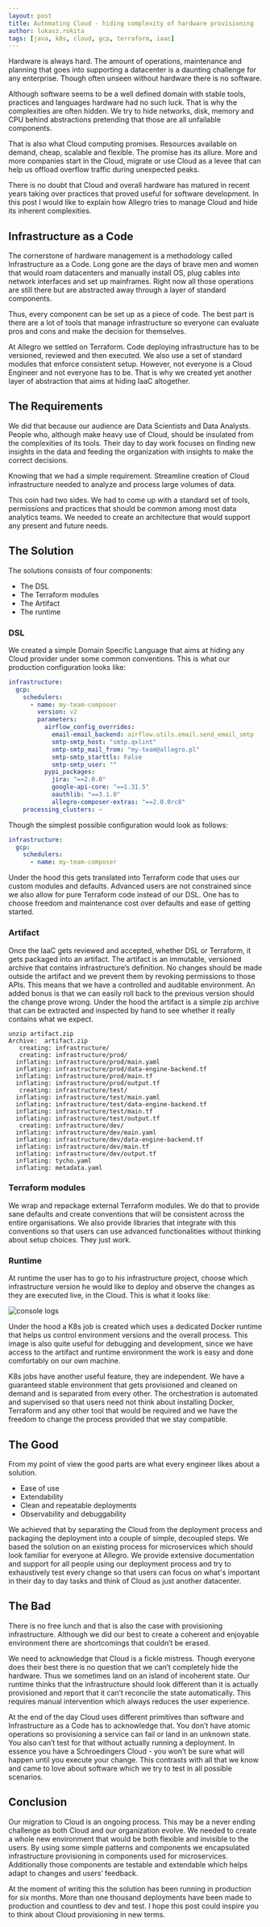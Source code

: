 ```yaml
---
layout: post
title: Automating Cloud - hiding complexity of hardware provisioning
author: lukasz.rokita
tags: [java, k8s, cloud, gcp, terraform, iaac]
---
```


Hardware is always hard. The amount of operations, maintenance and planning that goes into supporting a datacenter is a daunting challenge for any enterprise. Though often unseen without hardware there is no software. 

Although software seems to be a well defined domain with stable tools, practices and languages hardware had no such luck. That is why the complexities are often hidden. We try to hide networks, disk, memory and CPU behind abstractions pretending that those are all unfailable components. 

That is also what Cloud computing promises. Resources available on demand, cheap, scalable and flexible. The promise has its allure. More and more companies start in the Cloud, migrate or use Cloud as a levee that can help us offload overflow traffic during unexpected peaks. 

There is no doubt that Cloud and overall hardware has matured in recent years taking over practices that proved useful for software development. In this post I would like to explain how Allegro tries to manage Cloud and hide its inherent complexities. 

## Infrastructure as a Code

The cornerstone of hardware management is a methodology called Infrastructure as a Code. Long gone are the days of brave men and women that would roam datacenters and manually install OS, plug cables into network interfaces and set up mainframes. Right now all those operations are still there but are abstracted away through a layer of standard components. 

Thus, every component can be set up as a piece of code. The best part is there are a lot of tools that manage infrastructure so everyone can evaluate pros and cons and make the decision for themselves. 

At Allegro we settled on Terraform. Code deploying infrastructure has to be versioned, reviewed and then executed. We also use a set of standard modules that enforce consistent setup. However, not everyone is a Cloud Engineer and not everyone has to be. That is why we created yet another layer of abstraction that aims at hiding IaaC altogether.

## The Requirements

We did that because our audience are Data Scientists and Data Analysts. People who, although make heavy use of Cloud, should be insulated from the complexities of its tools. Their day to day work focuses on finding new insights in the data and feeding the organization with insights to make the correct decisions. 

Knowing that we had a simple requirement. Streamline creation of Cloud infrastructure needed to analyze and process large volumes of data.

This coin had two sides. We had to come up with a standard set of tools, permissions and practices that should be common among most data analytics teams. We needed to create an architecture that would support any present and future needs. 

## The Solution

The solutions consists of four components:
- The DSL
- The Terraform modules
- The Artifact
- The runtime

### DSL

We created a simple Domain Specific Language that aims at hiding any Cloud provider under some common conventions. This is what our production configuration looks like:
```yaml
infrastructure:
  gcp:
    schedulers:
      - name: my-team-composer
        version: v2
        parameters:
          airflow_config_overrides:
            email-email_backend: airflow.utils.email.send_email_smtp
            smtp-smtp_host: "smtp.qxlint"
            smtp-smtp_mail_from: "my-team@allegro.pl"
            smtp-smtp_starttls: False
            smtp-smtp_user: ""
          pypi_packages:
            jira: "==2.0.0"
            google-api-core: "==1.31.5"
            oauthlib: "==3.1.0"
            allegro-composer-extras: "==2.0.0rc8"
    processing_clusters: ~

```
Though the simplest possible configuration would look as follows: 

```yaml
infrastructure:
  gcp:
    schedulers:
      - name: my-team-composer
```
Under the hood this gets translated into Terraform code that uses our custom modules and defaults. Advanced users are not constrained since we also allow for pure Terraform code instead of our DSL. One has to choose freedom and maintenance cost over defaults and ease of getting started.

### Artifact

Once the IaaC gets reviewed and accepted, whether DSL or Terraform, it gets packaged into an artifact. The artifact is an immutable, versioned archive that contains infrastructure’s definition. No changes should be made outside the artifact and we prevent them by revoking permissions to those APIs. This means that we have a controlled and auditable environment. An added bonus is that we can easily roll back to the previous version should the change prove wrong. 
Under the hood the artifact is a simple zip archive that can be extracted and inspected by hand to see whether it really contains what we expect. 
```
unzip artifact.zip
Archive:  artifact.zip
   creating: infrastructure/
   creating: infrastructure/prod/
  inflating: infrastructure/prod/main.yaml
  inflating: infrastructure/prod/data-engine-backend.tf
  inflating: infrastructure/prod/main.tf
  inflating: infrastructure/prod/output.tf
   creating: infrastructure/test/
  inflating: infrastructure/test/main.yaml
  inflating: infrastructure/test/data-engine-backend.tf
  inflating: infrastructure/test/main.tf
  inflating: infrastructure/test/output.tf
   creating: infrastructure/dev/
  inflating: infrastructure/dev/main.yaml
  inflating: infrastructure/dev/data-engine-backend.tf
  inflating: infrastructure/dev/main.tf
  inflating: infrastructure/dev/output.tf
  inflating: tycho.yaml
  inflating: metadata.yaml
```
### Terraform modules

We wrap and repackage external Terraform modules. We do that to provide sane defaults and create conventions that will be consistent across the entire organisations. We also provide libraries that integrate with this conventions so that users can use advanced functionalities without thinking about setup choices. They just work. 

### Runtime

At runtime the user has to go to his infrastructure project, choose which infrastructure version he would like to deploy and observe the changes as they are executed live, in the Cloud. 
This is what it looks like:

![console logs](/img/articles/2022-12-13-provisioning-cloud-infrastructure/appconsole.png)

Under the hood a K8s job is created which uses a dedicated Docker runtime that helps us control environment versions and the overall process. This image is also quite useful for debugging and development, since we have access to the artifact and runtime environment the work is easy and done comfortably on our own machine. 

K8s jobs have another useful feature, they are independent. We have a guaranteed stable environment that gets provisioned and cleaned on demand and is separated from every other. The orchestration is automated and supervised so that users need not think about installing Docker, Terraform and any other tool that would be required and we have the freedom to change the process provided that we stay compatible.

## The Good

From my point of view the good parts are what every engineer likes about a solution. 
- Ease of use 
- Extendability
- Clean and repeatable deployments
- Observability and debuggability

We achieved that by separating the Cloud from the deployment process and packaging the deployment into a couple of simple, decoupled steps. We based the solution on an existing process for microservices which should look familiar for everyone at Allegro.
We provide extensive documentation and support for all people using our deployment process and try to exhaustively test every change so that users can focus on what's important in their day to day tasks and think of Cloud as just another datacenter.

## The Bad

There is no free lunch and that is also the case with provisioning infrastructure. Although we did our best to create a coherent and enjoyable environment there are shortcomings that couldn’t be erased. 

We need to acknowledge that Cloud is a fickle mistress. Though everyone does their best there is no question that we can’t completely hide the hardware. Thus we sometimes land on an island of incoherent state. Our runtime thinks that the infrastructure should look different than it is actually provisioned and report that it can’t reconcile the state automatically. This requires manual intervention which always reduces the user experience. 

At the end of the day Cloud uses different primitives than software and Infrastructure as a Code has to acknowledge that. You don’t have atomic operations so provisioning a service can fail or land in an unknown state. You also can’t test for that without actually running a deployment. In essence you have a Schroedingers Cloud - you won’t be sure what will happen until you execute your change. This contrasts with all that we know and came to love about software which we try to test in all possible scenarios. 

## Conclusion

Our migration to Cloud is an ongoing process. This may be a never ending challenge as both Cloud and our organization evolve. We needed to create a whole new environment that would be both flexible and invisible to the users. By using some simple patterns and components we encapsulated infrastructure provisioning in components used for microservices. Additionally those components are testable and extendable which helps adapt to changes and users’ feedback.

At the moment of writing this the solution has been running in production for six months. More than one thousand deployments have been made to production and countless to dev and test. 
I hope this post could inspire you to think about Cloud provisioning in new terms.



